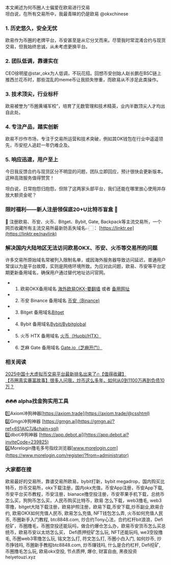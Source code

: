 本文阐述为何币圈人士偏爱在欧易进行交易  
坦白说，在所有交易所中，我最青睐的仍是欧易 @okxchinese  

### 1. 历史悠久，安全无忧  
欧易作为币圈的老牌平台，币安甚至是从它分叉而来。尽管我时常混淆合约与现货交易，但我始终忠诚，从未考虑更换平台。  

### 2. 团队低调，靠谱实在  
CEO徐明星@star_okx为人低调，不玩花招。回想币安创始人赵长鹏在BSC链上推西兰花币时，那些混乱的meme币让我损失惨重，而欧易从不涉足此类操作。  

### 3. 技术顶尖，行业标杆  
欧易被誉为“币圈黄埔军校”，培育了无数管理和技术精英，业内半数顶尖人才均出自此处。  

### 4. 专注产品，踏实创新  
欧易不炒作市场，专注于交易所运营和技术突破，例如其OK钱包在行业中遥遥领先，币安挖人追赶一年仍难企及。  

### 5. 响应迅速，用户至上  
今日我反馈合约与现货区分不明显的问题，团队立即回应，预计很快会更新版本。这种高效服务值得赞赏！  

坦白说，日常抱怨归抱怨，但除了这两家头部平台，我们还能在哪里放心使用并存放大额资金呢？  

### 限时福利——新人注册领保底20+U比特币盲盒 🎁  
🎁 注册欧易、币安、火币、Bitget、Bybit, Gate, Backpack等主流交易所，一个网页收藏所有主流交易所最新防丢失域名👉🏻： [https://linktr.ee](https://linktr.ee/navlink)  

### 解决国内大陆地区无法访问欧易OKX、币安、火币等交易所的问题  
许多交易所原始域名常被列入限制名单，或因海外服务器导致访问延迟，普通用户常误以为是平台故障，实则是网络环境所致。为应对此问题，欧易、币安等平台定期更新备用域名，确保用户通过替代地址访问官网。  

- 1. 欧易OKX备用域名 [海外欧易OKX-要翻墙](https://www.okx.com/join/74873351) 或者 [备用网址](https://www.chouyi.kim/zh-hans/join/74873351)  
- 2. 币安 Binance 备用域名 [币安（Binance)](https://accounts.binance.com/zh-CN/register?ref=36457687)  
- 3. Bitget 备用域名[Bitget](https://www.bitget.com/zh-CN/referral/register?from=referral&clacCode=VRNEYUTR)  
- 4. Bybit 备用域名[Bybit/Bybitglobal](https://www.bybitglobal.com/zh-MY/invite/?ref=VMKORMM)  
- 5. 火币 HTX 备用域名 [火币（Huobi/HTX）](https://www.htx.com/invite/zh-cn/1f?invite_code=whf45223)  
- 6. 芝麻 Gate 备用域名 [Gate.io（芝麻开门）](https://www.gate.io/zh/signup?ref_type=103&ref=A1ERAQ)  

### 相关阅读  
[2025中国十大虚拟币交易平台最新排名出来了🔥【值得收藏】](https://btc8848.com/top-10-exchanges/)  
[【币圈真实暴富故事】很多人问我，炒币这么多年，如何从0到1100万再到负债10万？](https://heiyetouzi.xyz/biquanstory001/)  

### 🔥🔥🔥 alpha找金狗实用工具  
1️⃣Axiom冲狗神器[https://axiom.trade](https://axiom.trade/@csshtml)  
2️⃣Gmgn冲狗神器 [https://gmgn.ai](https://gmgn.ai/?ref=6S1AIC7J&chain=sol)  
3️⃣dbot冲狗神器 [https://app.debot.ai](https://app.debot.ai?inviteCode=239825)  
4️⃣Morelogin撸毛多号指纹浏览器[www.morelogin.com](https://www.morelogin.com/register/?from=administrator)  

### 大家都在搜  
欧易最好的交易所，靠谱交易所欧易，bybit打新，bybit megadrop，国内购买比特币，炒币交易所，okx下载注册，国内okx充值，币安App注册，币安App下载, 币安平台买币教程，币安注册，bianace撸空投注册，币安苹果手机下载，总统币怎么买，狗狗币怎么买，人民币购买比特币，欧易 怎么下载，web3撸毛, web3零撸，bitget大陆下载注册，欧易护照注册，欧易下载,币安下载,炒币副业,欧易合约, 欧易OKX如何充值人民币, 欧易怎么充值, NFT钱包怎么弄, 火币如何充值人民币, 币圈新手入门教程, btc8848.com, 炒合约Tony心法，合约杠杆bit浪浪，Defi挖矿，币圈撸毛，币圈空投还能玩吗，做合约爆仓怎么办，欧易币安货币怎么买总统币，欧易币安以太坊怎么买， Defi质押挖矿怎么玩, NFT还能玩吗, we3空投撸毛, 币圈web3零撸怎么玩, 铭文怎么打, 符文怎么打, 币圈小白入门, 如何炒币, 炒币挣钱吗, 币圈新手教程btc8848.com, 炒币赚钱吗, 什么是合约杠杆, Defi挖矿, 币圈撸毛怎么玩, 欧易okx空投, 节点质押, 爆仓, 财富自由, 黑夜投资heiyetouzi.xyz